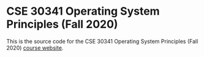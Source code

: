 # CSE 30341 Operating System Principles (Fall 2020)

This is the source code for the CSE 30341 Operating System Principles (Fall
2020) [course website](http://www3.nd.edu/~pbui/teaching/cse.30341.fa20/).
